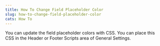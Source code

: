 ```yaml
---
title: How To Change Field Placeholder Color
slug: how-to-change-field-placeholder-color
cats: How To
---
```


<p>You can update the field placeholder colors with CSS. You can place this CSS in the Header or Footer Scripts area of General Settings.</p>

